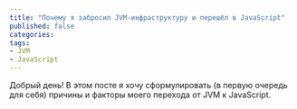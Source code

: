 ```yaml
---
title: "Почему я забросил JVM-инфраструктуру и перешёл в JavaScript"
published: false
categories:
tags:
- JVM
- JavaScript
---
```


Добрый день!
В этом посте я хочу сформулировать (в первую очередь для себя) причины и факторы моего перехода от JVM к JavaScript.